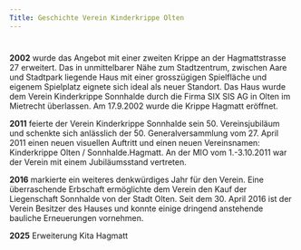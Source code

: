 ```yaml
---
Title: Geschichte Verein Kinderkrippe Olten
---
```


# 


**2002** wurde das Angebot mit einer zweiten Krippe an der Hagmattstrasse 27 erweitert.  Das in unmittelbarer Nähe zum Stadtzentrum, zwischen Aare und
Stadtpark liegende Haus mit einer grosszügigen Spielfläche und eigenem
Spielplatz eignete sich ideal als neuer Standort.  Das Haus wurde dem Verein
Kinderkrippe Sonnhalde durch die Firma SIX SIS AG in Olten im Mietrecht
überlassen.  Am 17.9.2002 wurde die Krippe Hagmatt eröffnet.

**2011** feierte der Verein Kinderkrippe Sonnhalde sein 50.  Vereinsjubiläum und
schenkte sich anlässlich der 50.  Generalversammlung vom 27.  April 2011
einen neuen visuellen Auftritt und einen neuen Vereinsnamen: Kinderkrippe
Olten / Sonnhalde.Hagmatt.  An der MIO vom 1.-3.10.2011 war der Verein mit
einem Jubiläumsstand vertreten.

**2016** markierte ein weiteres denkwürdiges Jahr für den Verein.  Eine
überraschende Erbschaft ermöglichte dem Verein den Kauf der Liegenschaft
Sonnhalde von der Stadt Olten.  Seit dem 30.  April 2016 ist der Verein
Besitzer des Hauses und konnte einige dringend anstehende bauliche
Erneuerungen vornehmen.

**2025** Erweiterung Kita Hagmatt
